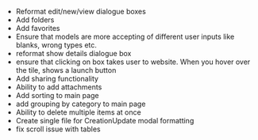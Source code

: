 - Reformat edit/new/view dialogue boxes
- Add folders
- Add favorites
- Ensure that models are more accepting of different user inputs like blanks, wrong types etc.
- reformat show details dialogue box
- ensure that clicking on box takes user to website. When you hover over the tile, shows a launch button
- Add sharing functionality
- Ability to add attachments
- Add sorting to main page
- add grouping by category to main page
- Ability to delete multiple items at once
- Create single file for CreationUpdate modal formatting
- fix scroll issue with tables